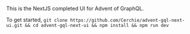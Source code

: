 This is the NextJS completed UI for Advent of GraphQL. 

To get started, `git clone https://github.com/Cerchie/advent-gql-next-ui.git && cd advent-gql-next-ui && npm install && npm run dev`
